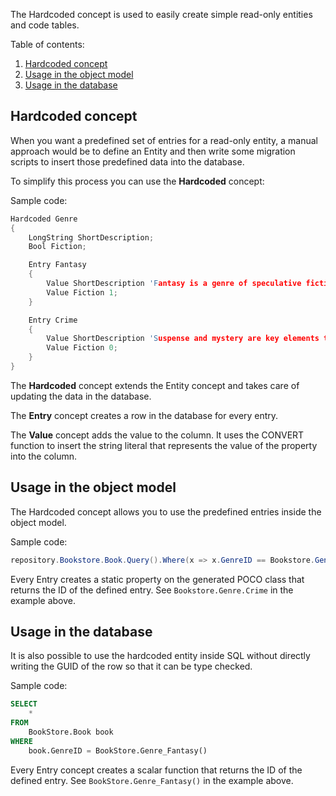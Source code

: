 The Hardcoded concept is used to easily create simple read-only entities and code tables.

Table of contents:

1. [Hardcoded concept](#hardcoded-concept)
2. [Usage in the object model](#usage-in-the-object-model)
3. [Usage in the database](#usage-in-the-database)

## Hardcoded concept

When you want a predefined set of entries for a read-only entity, a manual approach would be to define an Entity and
then write some migration scripts to insert those predefined data into the database.

To simplify this process you can use the **Hardcoded** concept:

Sample code:

```C
Hardcoded Genre
{
    LongString ShortDescription;
    Bool Fiction;

    Entry Fantasy
    {
        Value ShortDescription 'Fantasy is a genre of speculative fiction set in a fictional universe';
        Value Fiction 1;
    }

    Entry Crime
    {
        Value ShortDescription 'Suspense and mystery are key elements that are nearly ubiquitous to the genre';
        Value Fiction 0;
    }
}
```

The **Hardcoded** concept extends the Entity concept and takes care of updating the data in the database.

The **Entry** concept creates a row in the database for every entry.

The **Value** concept adds the value to the column.
It uses the CONVERT function to insert the string literal that represents the value of the property into the column.

## Usage in the object model

The Hardcoded concept allows you to use the predefined entries inside the object model.

Sample code:

```CS
repository.Bookstore.Book.Query().Where(x => x.GenreID == Bookstore.Genre.Crime);
```

Every Entry creates a static property on the generated POCO class that returns the ID of the defined entry.
See `Bookstore.Genre.Crime` in the example above.

## Usage in the database

It is also possible to use the hardcoded entity inside SQL without directly writing the GUID of the row so that it can be type checked.

Sample code:

```SQL
SELECT
    *
FROM
    BookStore.Book book
WHERE
    book.GenreID = BookStore.Genre_Fantasy()
```

Every Entry concept creates a scalar function that returns the ID of the defined entry.
See `BookStore.Genre_Fantasy()` in the example above.
